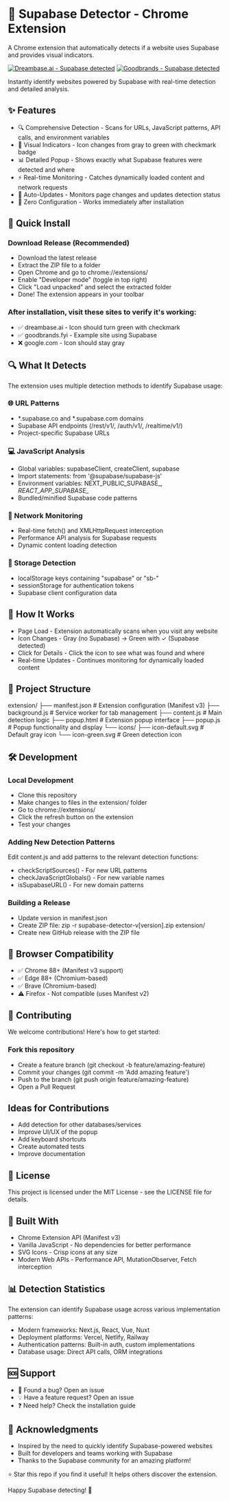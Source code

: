 # 🔧 Supabase Detector - Chrome Extension
A Chrome extension that automatically detects if a website uses Supabase and provides visual indicators.

[![Dreambase.ai - Supabase detected](assets/dreambase-ai.png)](https://dreambase.ai)
[![Goodbrands - Supabase detected](assets/goodbrands.png)](https://goodbrands.fyi)

Instantly identify websites powered by Supabase with real-time detection and detailed analysis.

## ✨ Features

- 🔍 Comprehensive Detection - Scans for URLs, JavaScript patterns, API calls, and environment variables
- 🎨 Visual Indicators - Icon changes from gray to green with checkmark badge
- 📊 Detailed Popup - Shows exactly what Supabase features were detected and where
- ⚡ Real-time Monitoring - Catches dynamically loaded content and network requests
- 🔄 Auto-Updates - Monitors page changes and updates detection status
- 🚀 Zero Configuration - Works immediately after installation

## 🚀 Quick Install

### Download Release (Recommended)

- Download the latest release
- Extract the ZIP file to a folder
- Open Chrome and go to chrome://extensions/
- Enable "Developer mode" (toggle in top right)
- Click "Load unpacked" and select the extracted folder
- Done! The extension appears in your toolbar


### After installation, visit these sites to verify it's working:

- ✅ dreambase.ai - Icon should turn green with checkmark
- ✅ goodbrands.fyi - Example site using Supabase
- ❌ google.com - Icon should stay gray

## 🔍 What It Detects
The extension uses multiple detection methods to identify Supabase usage:

### 🌐 URL Patterns

- *.supabase.co and *.supabase.com domains
- Supabase API endpoints (/rest/v1/, /auth/v1/, /realtime/v1/)
- Project-specific Supabase URLs

### 💻 JavaScript Analysis

- Global variables: supabaseClient, createClient, supabase
- Import statements: from '@supabase/supabase-js'
- Environment variables: NEXT_PUBLIC_SUPABASE_*, REACT_APP_SUPABASE_*
- Bundled/minified Supabase code patterns

### 🔗 Network Monitoring

- Real-time fetch() and XMLHttpRequest interception
- Performance API analysis for Supabase requests
- Dynamic content loading detection

### 💾 Storage Detection

- localStorage keys containing "supabase" or "sb-"
- sessionStorage for authentication tokens
- Supabase client configuration data

## 📱 How It Works

- Page Load - Extension automatically scans when you visit any website
- Icon Changes - Gray (no Supabase) → Green with ✓ (Supabase detected)
- Click for Details - Click the icon to see what was found and where
- Real-time Updates - Continues monitoring for dynamically loaded content

## 📁 Project Structure
extension/
├── manifest.json       # Extension configuration (Manifest v3)
├── background.js       # Service worker for tab management
├── content.js         # Main detection logic
├── popup.html         # Extension popup interface
├── popup.js          # Popup functionality and display
└── icons/
    ├── icon-default.svg   # Default gray icon
    └── icon-green.svg     # Green detection icon

## 🛠️ Development

### Local Development

- Clone this repository
- Make changes to files in the extension/ folder
- Go to chrome://extensions/
- Click the refresh button on the extension
- Test your changes

### Adding New Detection Patterns
Edit content.js and add patterns to the relevant detection functions:

- checkScriptSources() - For new URL patterns
- checkJavaScriptGlobals() - For new variable names
- isSupabaseURL() - For new domain patterns

### Building a Release

- Update version in manifest.json
- Create ZIP file: zip -r supabase-detector-v[version].zip extension/
- Create new GitHub release with the ZIP file

## 🧩 Browser Compatibility

- ✅ Chrome 88+ (Manifest v3 support)
- ✅ Edge 88+ (Chromium-based)
- ✅ Brave (Chromium-based)
- ⚠️ Firefox - Not compatible (uses Manifest v2)

## 🤝 Contributing
We welcome contributions! Here's how to get started:

### Fork this repository
- Create a feature branch (git checkout -b feature/amazing-feature)
- Commit your changes (git commit -m 'Add amazing feature')
- Push to the branch (git push origin feature/amazing-feature)
- Open a Pull Request

## Ideas for Contributions

- Add detection for other databases/services
- Improve UI/UX of the popup
- Add keyboard shortcuts
- Create automated tests
- Improve documentation

## 📄 License
This project is licensed under the MIT License - see the LICENSE file for details.

## 🎯 Built With

- Chrome Extension API (Manifest v3)
- Vanilla JavaScript - No dependencies for better performance
- SVG Icons - Crisp icons at any size
- Modern Web APIs - Performance API, MutationObserver, Fetch interception

## 📊 Detection Statistics
The extension can identify Supabase usage across various implementation patterns:

- Modern frameworks: Next.js, React, Vue, Nuxt
- Deployment platforms: Vercel, Netlify, Railway
- Authentication patterns: Built-in auth, custom implementations
- Database usage: Direct API calls, ORM integrations

## 🆘 Support

- 🐛 Found a bug? Open an issue
- 💡 Have a feature request? Open an issue
- ❓ Need help? Check the installation guide

## 🌟 Acknowledgments

- Inspired by the need to quickly identify Supabase-powered websites
- Built for developers and teams working with Supabase
- Thanks to the Supabase community for an amazing platform!


⭐ Star this repo if you find it useful! It helps others discover the extension.

Happy Supabase detecting! 🚀
